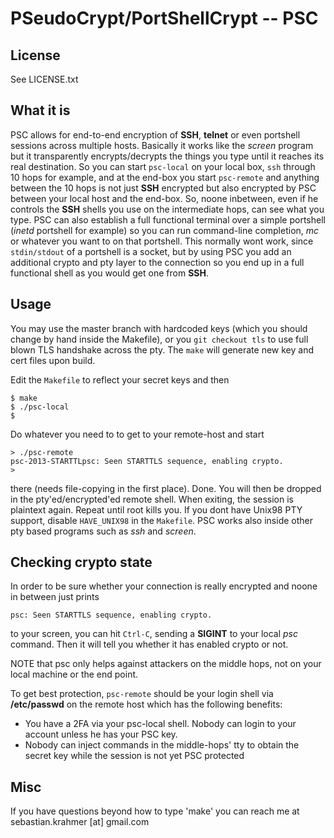 PSeudoCrypt/PortShellCrypt -- PSC
=================================

License
-------

See LICENSE.txt

What it is
----------

PSC allows for end-to-end encryption of __SSH__,
__telnet__ or even portshell sessions across multiple hosts.
Basically it works like the _screen_ program but it transparently
encrypts/decrypts the things you type until it reaches its
real destination. So you can start
`psc-local` on your local box, `ssh` through 10 hops for example,
and at the end-box you start `psc-remote` and anything between
the 10 hops is not just __SSH__ encrypted but also encrypted
by PSC between your local host and the end-box. So, noone inbetween,
even if he controls the __SSH__ shells you use on the intermediate hops,
can see what you type.
PSC can also establish a full functional terminal over a simple
portshell (_inetd_ portshell for example) so you can run command-line
completion, _mc_ or whatever you want to on that portshell.
This normally wont work, since `stdin/stdout` of a portshell is a socket,
but by using PSC you add an additional crypto and pty layer to the
connection so you end up in a full functional shell as you would
get one from __SSH__.


Usage
------

You may use the master branch with hardcoded keys (which you should
change by hand inside the Makefile), or you `git checkout tls` to
use full blown TLS handshake across the pty. The `make` will
generate new key and cert files upon build.

Edit the `Makefile` to reflect your secret keys and then

    $ make
    $ ./psc-local
    $

Do whatever you need to to get to your remote-host and start

    > ./psc-remote
    psc-2013-STARTTLpsc: Seen STARTTLS sequence, enabling crypto.
    >

there (needs file-copying in the first place). Done.
You will then be dropped in the pty'ed/encrypted'ed remote shell.
When exiting, the session is plaintext again. Repeat until root
kills you.
If you dont have Unix98 PTY support, disable `HAVE_UNIX98` in the `Makefile`.
PSC works also inside other pty based programs such as _ssh_ and _screen_.


Checking crypto state
---------------------

In order to be sure whether your connection is really encrypted and
noone in between just prints

    psc: Seen STARTTLS sequence, enabling crypto.

to your screen, you can hit `Ctrl-C`, sending a __SIGINT__ to your local _psc_
command. Then it will tell you whether it has enabled crypto or not.

NOTE that psc only helps against attackers on the middle hops, not
on your local machine or the end point.

To get best protection, `psc-remote` should be your login shell
via __/etc/passwd__ on the remote host which has the following benefits:

* You have a 2FA via your psc-local shell. Nobody can login to your account
  unless he has your PSC key.
* Nobody can inject commands in the middle-hops' tty to obtain the secret key
  while the session is not yet PSC protected

Misc
----

If you have questions beyond how to type 'make' you can reach me
at sebastian.krahmer [at] gmail.com


